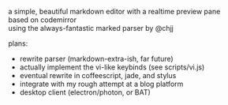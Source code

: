 a simple, beautiful markdown editor with a realtime preview pane  
based on codemirror  
using the always-fantastic marked parser by @chjj  

plans:
* rewrite parser (markdown-extra-ish, far future)
* actually implement the vi-like keybinds (see scripts/vi.js)
* eventual rewrite in coffeescript, jade, and stylus
* integrate with my rough attempt at a blog platform
* desktop client (electron/photon, or BAT)

